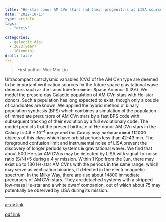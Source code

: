 ```yaml
---
title: "He-star donor AM CVn stars and their progenitors as LISA sources"
date: "2022-10-16"
type: article
tags:
  - "arxiv"
  
categories:
  - galactic disk
  - 2022(year)
  - 10(month)
draft: false
---
```

> First author: Wei-Min Liu

 Ultracompact cataclysmic variables (CVs) of the AM CVn type are deemed to be
important verification sources for the future space gravitational wave
detectors such as the Laser Interferometer Space Antenna (LISA). We model the
present-day Galactic population of AM CVn stars with He-star donors. Such a
population has long expected to exist, though only a couple of candidates are
known. We applied the hybrid method of binary population synthesis (BPS) which
combines a simulation of the population of immediate precursors of AM CVn stars
by a fast BPS code with subsequent tracking of their evolution by a full
evolutionary code. The model predicts that the present birthrate of He-donor AM
CVn stars in the Galaxy is $4.6\times 10^{-4}$ per yr and the Galaxy may
harbour about 112000 objects of this class which have orbital periods less than
42-43 min. The foreground confusion limit and instrumental noise of LISA
prevent the discovery of longer periods systems in gravitational waves. We find
that about 500 He-star AM CVns may be detected by LISA with signal-to-noise
ratio (S/N)>5 during a 4 yr mission. Within 1 Kpc from the Sun, there may exist
up to 130 He-star AM CVns with the periods in the same range, which may serve
as verification binaries, if detected in the electromagnetic spectrum. In the
Milky Way, there are also about 14800 immediate precursors of AM CVn stars.
They are detached systems with a stripped low-mass He-star and a white dwarf
companion, out of which about 75 may potentially be observed by LISA during its
mission.

---
[arxiv link](http://arxiv.org/abs/2210.08434v1)

[pdf link](http://arxiv.org/pdf/2210.08434v1)